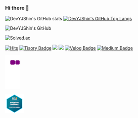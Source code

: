 ### Hi there 👋

![DevYJShin's GitHub stats](https://github-readme-stats.vercel.app/api?username=DevYJShin) [![DevYJShin's GitHub Top Langs](https://github-readme-stats.vercel.app/api/top-langs/?username=DevYJShin&layout=compact&langs_count=8)](https://github.com/DevYJShin/README.md) 

![DevYJShin's GitHub](https://github-profile-summary-cards.vercel.app/api/cards/profile-details?username=DevYJShin&theme=vue)



[![Solved.ac](http://mazassumnida.wtf/api/v2/generate_badge?boj=dev_yjshin)](https://solved.ac/dev_yjshin)

[![Hits](https://hits.seeyoufarm.com/api/count/incr/badge.svg?url=https://github.com/DevYJShin&count_bg=%23CCE2EB&title_bg=%23ECD5FF&icon=&icon_color=%23A8A0A0&title=hits&edge_flat=false)](https://hits.seeyoufarm.com) [![Tisory Badge](http://img.shields.io/badge/-Tisory-orange?style=flat&logo=Tesla&logoColor=white&style=plastic&link=https://deeprun.tistory.com)](https://deeprun.tistory.com) <a href="https://tattered-scourge-d9a.notion.site/a2aee5bf50e34872b0129140bf605c72" target="_blank"><img src="https://img.shields.io/badge/Notion-white?style=flat-square&logo=Notion&logoColor=000000&style=plastic"/></a> <a href="mailto:yjshin.dev@gmail.com"><img src="https://img.shields.io/badge/Gmail-d14836?style=flat-square&logo=Gmail&logoColor=white&style=plastic&link=yjshin.dev@gmail.com"/></a> [![Velog Badge](http://img.shields.io/badge/-Velog-20C997?style=flat&logo=velog&logoColor=white&style=plastic&link=https://velog.io/@dev-yjshin)](https://velog.io/@dev-yjshin) [![Medium Badge](http://img.shields.io/badge/-Medium-12100E?style=flat&logo=medium&link=https://medium.com/@datalike)](https://medium.com/@datalike)

<!-- <a href="https://deeprun.tistory.com/" target="_blank"><img src="https://img.shields.io/badge/Tisory-orange?style=flat-square&logoColor=white&style=plastic"/></a> -->


![snake gif](https://github.com/DevYJShin/DevYJShin/blob/output/github-contribution-grid-snake.gif)
<!--
<img src="https://raw.githubusercontent.com/DevYJShin/DevYJShin/output/github-contribution-grid-snake.svg" />
-->

![AWS_SAP](https://github.com/DevYJShin/DevYJShin/blob/main/image/aws-certified-solutions-architect-professional.png)
